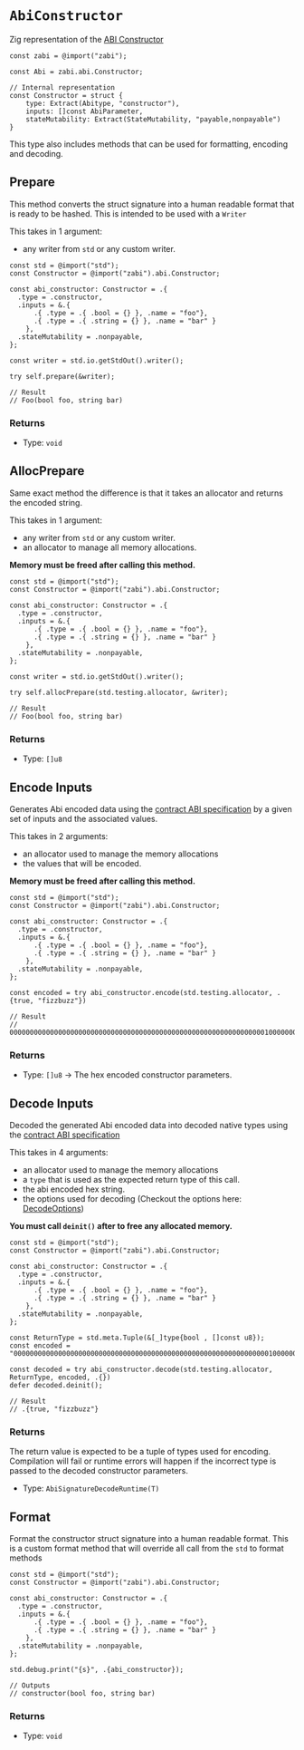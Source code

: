 # `AbiConstructor` 

Zig representation of the [ABI Constructor](https://docs.soliditylang.org/en/latest/abi-spec.html#json)

```zig
const zabi = @import("zabi");

const Abi = zabi.abi.Constructor;

// Internal representation
const Constructor = struct {
    type: Extract(Abitype, "constructor"),
    inputs: []const AbiParameter,
    stateMutability: Extract(StateMutability, "payable,nonpayable")
}
```

This type also includes methods that can be used for formatting, encoding and decoding.

## Prepare

This method converts the struct signature into a human readable format that is ready to be hashed. This is intended to be used with a `Writer`

This takes in 1 argument:

- any writer from `std` or any custom writer.

```zig
const std = @import("std");
const Constructor = @import("zabi").abi.Constructor;

const abi_constructor: Constructor = .{
  .type = .constructor, 
  .inputs = &.{
      .{ .type = .{ .bool = {} }, .name = "foo"}, 
      .{ .type = .{ .string = {} }, .name = "bar" } 
    },
  .stateMutability = .nonpayable,
};

const writer = std.io.getStdOut().writer();

try self.prepare(&writer);

// Result
// Foo(bool foo, string bar)
```

### Returns

- Type: `void`

## AllocPrepare

Same exact method the difference is that it takes an allocator and returns the encoded string.

This takes in 1 argument:

- any writer from `std` or any custom writer.
- an allocator to manage all memory allocations.

**Memory must be freed after calling this method.**

```zig
const std = @import("std");
const Constructor = @import("zabi").abi.Constructor;

const abi_constructor: Constructor = .{
  .type = .constructor, 
  .inputs = &.{
      .{ .type = .{ .bool = {} }, .name = "foo"}, 
      .{ .type = .{ .string = {} }, .name = "bar" } 
    },
  .stateMutability = .nonpayable,
};

const writer = std.io.getStdOut().writer();

try self.allocPrepare(std.testing.allocator, &writer);

// Result
// Foo(bool foo, string bar)
```

### Returns

- Type: `[]u8`

## Encode Inputs

Generates Abi encoded data using the [contract ABI specification](https://docs.soliditylang.org/en/latest/abi-spec.html#json) by a given set of inputs and the associated values.

This takes in 2 arguments:

- an allocator used to manage the memory allocations
- the values that will be encoded.

**Memory must be freed after calling this method.**

```zig
const std = @import("std");
const Constructor = @import("zabi").abi.Constructor;

const abi_constructor: Constructor = .{
  .type = .constructor, 
  .inputs = &.{
      .{ .type = .{ .bool = {} }, .name = "foo"}, 
      .{ .type = .{ .string = {} }, .name = "bar" } 
    },
  .stateMutability = .nonpayable,
};

const encoded = try abi_constructor.encode(std.testing.allocator, .{true, "fizzbuzz"})

// Result
// 00000000000000000000000000000000000000000000000000000000000000010000000000000000000000000000000000000000000000000000000000000040000000000000000000000000000000000000000000000000000000000000000866697a7a62757a7a000000000000000000000000000000000000000000000000
```

### Returns

- Type: `[]u8` -> The hex encoded constructor parameters.

## Decode Inputs

Decoded the generated Abi encoded data into decoded native types using the [contract ABI specification](https://docs.soliditylang.org/en/latest/abi-spec.html#json)

This takes in 4 arguments:

- an allocator used to manage the memory allocations
- a `type` that is used as the expected return type of this call.
- the abi encoded hex string.
- the options used for decoding (Checkout the options here: [DecodeOptions](/api/abi_utils/types#decodedoptions))

**You must call `deinit()` after to free any allocated memory.**

```zig
const std = @import("std");
const Constructor = @import("zabi").abi.Constructor;

const abi_constructor: Constructor = .{
  .type = .constructor, 
  .inputs = &.{
      .{ .type = .{ .bool = {} }, .name = "foo"}, 
      .{ .type = .{ .string = {} }, .name = "bar" } 
    },
  .stateMutability = .nonpayable,
};

const ReturnType = std.meta.Tuple(&[_]type{bool , []const u8});
const encoded = "00000000000000000000000000000000000000000000000000000000000000010000000000000000000000000000000000000000000000000000000000000040000000000000000000000000000000000000000000000000000000000000000866697a7a62757a7a000000000000000000000000000000000000000000000000"

const decoded = try abi_constructor.decode(std.testing.allocator, ReturnType, encoded, .{})
defer decoded.deinit();

// Result
// .{true, "fizzbuzz"}
```

### Returns

The return value is expected to be a tuple of types used for encoding. Compilation will fail or runtime errors will happen if the incorrect type is passed to the decoded constructor parameters.

- Type: `AbiSignatureDecodeRuntime(T)`

## Format

Format the constructor struct signature into a human readable format.
This is a custom format method that will override all call from the `std` to format methods

```zig
const std = @import("std");
const Constructor = @import("zabi").abi.Constructor;

const abi_constructor: Constructor = .{
  .type = .constructor, 
  .inputs = &.{
      .{ .type = .{ .bool = {} }, .name = "foo"}, 
      .{ .type = .{ .string = {} }, .name = "bar" } 
    },
  .stateMutability = .nonpayable,
};

std.debug.print("{s}", .{abi_constructor});

// Outputs
// constructor(bool foo, string bar)
```

### Returns

- Type: `void`
